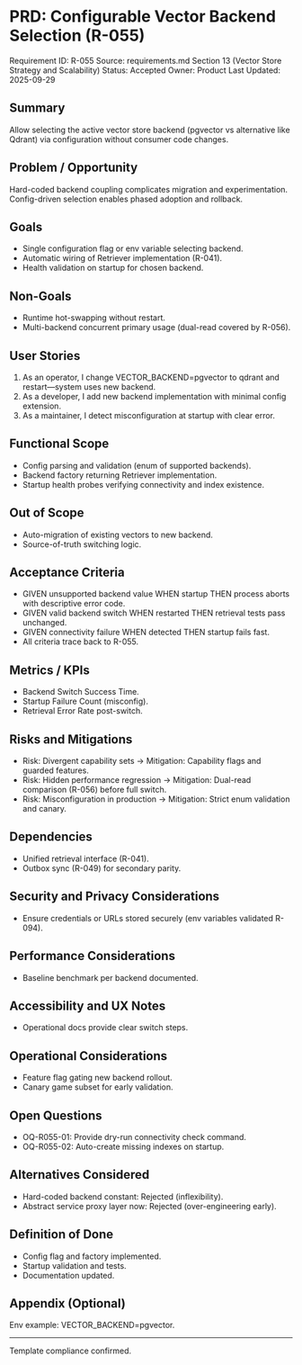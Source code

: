 # PRD: Configurable Vector Backend Selection (R-055)

Requirement ID: R-055
Source: requirements.md Section 13 (Vector Store Strategy and Scalability)
Status: Accepted
Owner: Product
Last Updated: 2025-09-29

## Summary

Allow selecting the active vector store backend (pgvector vs alternative like Qdrant) via configuration without consumer code changes.

## Problem / Opportunity

Hard-coded backend coupling complicates migration and experimentation. Config-driven selection enables phased adoption and rollback.

## Goals

- Single configuration flag or env variable selecting backend.
- Automatic wiring of Retriever implementation (R-041).
- Health validation on startup for chosen backend.

## Non-Goals

- Runtime hot-swapping without restart.
- Multi-backend concurrent primary usage (dual-read covered by R-056).

## User Stories

1. As an operator, I change VECTOR_BACKEND=pgvector to qdrant and restart—system uses new backend.
2. As a developer, I add new backend implementation with minimal config extension.
3. As a maintainer, I detect misconfiguration at startup with clear error.

## Functional Scope

- Config parsing and validation (enum of supported backends).
- Backend factory returning Retriever implementation.
- Startup health probes verifying connectivity and index existence.

## Out of Scope

- Auto-migration of existing vectors to new backend.
- Source-of-truth switching logic.

## Acceptance Criteria

- GIVEN unsupported backend value WHEN startup THEN process aborts with descriptive error code.
- GIVEN valid backend switch WHEN restarted THEN retrieval tests pass unchanged.
- GIVEN connectivity failure WHEN detected THEN startup fails fast.
- All criteria trace back to R-055.

## Metrics / KPIs

- Backend Switch Success Time.
- Startup Failure Count (misconfig).
- Retrieval Error Rate post-switch.

## Risks and Mitigations

- Risk: Divergent capability sets → Mitigation: Capability flags and guarded features.
- Risk: Hidden performance regression → Mitigation: Dual-read comparison (R-056) before full switch.
- Risk: Misconfiguration in production → Mitigation: Strict enum validation and canary.

## Dependencies

- Unified retrieval interface (R-041).
- Outbox sync (R-049) for secondary parity.

## Security and Privacy Considerations

- Ensure credentials or URLs stored securely (env variables validated R-094).

## Performance Considerations

- Baseline benchmark per backend documented.

## Accessibility and UX Notes

- Operational docs provide clear switch steps.

## Operational Considerations

- Feature flag gating new backend rollout.
- Canary game subset for early validation.

## Open Questions

- OQ-R055-01: Provide dry-run connectivity check command.
- OQ-R055-02: Auto-create missing indexes on startup.

## Alternatives Considered

- Hard-coded backend constant: Rejected (inflexibility).
- Abstract service proxy layer now: Rejected (over-engineering early).

## Definition of Done

- Config flag and factory implemented.
- Startup validation and tests.
- Documentation updated.

## Appendix (Optional)

Env example: VECTOR_BACKEND=pgvector.

---
Template compliance confirmed.
